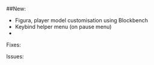 ##New:
+ Figura, player model customisation using Blockbench
+ Keybind helper menu (on pause menu)
+ 

Fixes:

Issues:
